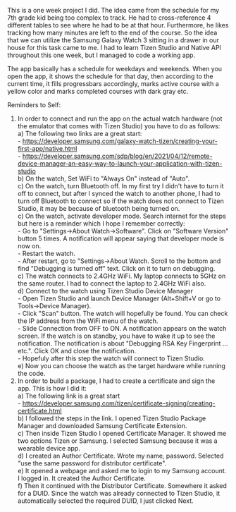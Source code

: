 This is a one week project I did. The idea came from the schedule for my 7th grade kid being too complex to track. He had to cross-reference 4 different tables to see where he had to be at that hour. Furthermore, he likes tracking how many minutes are left to the end of the course. So the idea that we can utilize the Samsung Galaxy Watch 3 sitting in a drawer in our house for this task came to me. I had to learn Tizen Studio and Native API throughout this one week, but I managed to code a working app.

The app basically has a schedule for weekdays and weekends. When you open the app, it shows the schedule for that day, then according to the current time, it fills progressbars accordingly, marks active course with a yellow color and marks completed courses with dark gray etc.

Reminders to Self:
1) In order to connect and run the app on the actual watch hardware (not the emulator that comes with Tizen Studio) you have to do as follows:<br/>
   a) The following two links are a great start:<br/>
       - https://developer.samsung.com/galaxy-watch-tizen/creating-your-first-app/native.html<br/>
       - https://developer.samsung.com/sdp/blog/en/2021/04/12/remote-device-manager-an-easy-way-to-launch-your-application-with-tizen-studio<br/>
   b) On the watch, Set WiFi to "Always On" instead of "Auto".<br/>
   c) On the watch, turn Bluetooth off. In my first try I didn't have to turn it off to connect, but after I synced the watch to another phone, I had to turn off Bluetooth to connect so if the watch does not connect to Tizen Studio, it may be because of bluetooth being turned on.<br/>
   c) On the watch, activate developer mode. Search internet for the steps but here is a reminder which I hope I remember correctly:<br/>
       - Go to "Settings->About Watch->Software". Click on "Software Version" button 5 times. A notification will appear saying that developer mode is now on.<br/>
       - Restart the watch.<br/>
       - After restart, go to "Settings->About Watch. Scroll to the bottom and find "Debugging is turned off" text. Click on it to turn on debugging.<br/>
   c) The watch connects to 2.4GHz WiFi. My laptop connects to 5GHz on the same router. I had to connect the laptop to 2.4GHz WiFi also.<br/>
   d) Connect to the watch using Tizen Studio Device Manager<br/>
       - Open Tizen Studio and launch Device Manager (Alt+Shift+V or go to Tools->Device Manager).<br/>
       - Click "Scan" button. The watch will hopefully be found. You can check the IP address from the WiFi menu of the watch.<br/>
       - Slide Connection from OFF to ON. A notification appears on the watch screen. If the watch is on standby, you have to wake it up to see the notification. The notification is about "Debugging RSA Key Fingerprint ... etc.". Click OK and close the notification.<br/>
       - Hopefuly after this step the watch will connect to Tizen Studio.<br/>
   e) Now you can choose the watch as the target hardware while running the code.<br/>
2) In order to build a package, I had to create a certificate and sign the app. This is how I did it:<br/>
   a) The following link is a great start<br/>
       - https://developer.samsung.com/tizen/certificate-signing/creating-certificate.html<br/>
   b) I followed the steps in the link. I opened Tizen Studio Package Manager and downloaded Samsung Certificate Extension.<br/>
   c) Then inside Tizen Studio I opened Certificate Manager. It showed me two options Tizen or Samsung. I selected Samsung because it was a wearable device app.<br/>
   d) I created an Author Certificate. Wrote my name, password. Selected "use the same password for distributor certificate".<br/>
   e) It opened a webpage and asked me to login to my Samsung account. I logged in. It created the Author Certificate.<br/>
   f) Then it continued with the Distributor Certificate. Somewhere it asked for a DUID. Since the watch was already connected to Tizen Studio, it automatically selected the required DUID, I just clicked Next.<br/>
